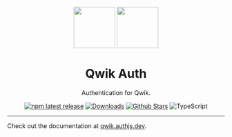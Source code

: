 <p align="center">
  <a href="https://qwik.dev" target="_blank"><img height="96px" src="https://authjs.dev/img/etc/qwik.svg" /></a>
  <a href="https://qwik.authjs.dev" target="_blank"><img height="96px" src="https://authjs.dev/img/logo-sm.png" /></a>
  <h1 align="center">Qwik Auth</h1>
</p>
<p align="center">
  Authentication for Qwik.
</p>
<p align="center">
  <a href="https://www.npmjs.com/package/@auth/qwik"><img src="https://img.shields.io/npm/v/@auth/qwik?style=flat-square&label=latest&color=purple" alt="npm latest release" /></a>
  <a href="https://www.npmtrends.com/@auth/qwik"><img src="https://img.shields.io/npm/dm/@auth/qwik?style=flat-square&color=cyan" alt="Downloads" /></a>
  <a href="https://github.com/nextauthjs/next-auth/stargazers"><img src="https://img.shields.io/github/stars/nextauthjs/next-auth?style=flat-square&color=orange" alt="Github Stars" /></a>
  <img src="https://shields.io/badge/TypeScript-3178C6?logo=TypeScript&logoColor=fff&style=flat-square" alt="TypeScript" />
</p>

---

Check out the documentation at [qwik.authjs.dev](https://qwik.authjs.dev).

